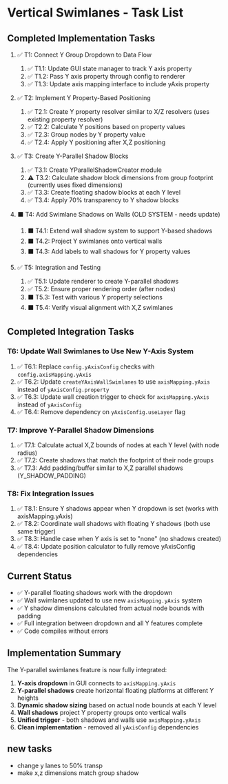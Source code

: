 # Vertical Swimlanes - Task List

## Completed Implementation Tasks

1. ✅ T1: Connect Y Group Dropdown to Data Flow
   1. ✅ T1.1: Update GUI state manager to track Y axis property
   2. ✅ T1.2: Pass Y axis property through config to renderer
   3. ✅ T1.3: Update axis mapping interface to include yAxis property

2. ✅ T2: Implement Y Property-Based Positioning
   1. ✅ T2.1: Create Y property resolver similar to X/Z resolvers (uses existing property resolver)
   2. ✅ T2.2: Calculate Y positions based on property values
   3. ✅ T2.3: Group nodes by Y property value
   4. ✅ T2.4: Apply Y positioning after X,Z positioning

3. ✅ T3: Create Y-Parallel Shadow Blocks
   1. ✅ T3.1: Create YParallelShadowCreator module
   2. ⚠️ T3.2: Calculate shadow block dimensions from group footprint (currently uses fixed dimensions)
   3. ✅ T3.3: Create floating shadow blocks at each Y level
   4. ✅ T3.4: Apply 70% transparency to Y shadow blocks

4. ⬛ T4: Add Swimlane Shadows on Walls (OLD SYSTEM - needs update)
   1. ⬛ T4.1: Extend wall shadow system to support Y-based shadows
   2. ⬛ T4.2: Project Y swimlanes onto vertical walls
   3. ⬛ T4.3: Add labels to wall shadows for Y property values

5. ✅ T5: Integration and Testing
   1. ✅ T5.1: Update renderer to create Y-parallel shadows
   2. ✅ T5.2: Ensure proper rendering order (after nodes)
   3. ⬛ T5.3: Test with various Y property selections
   4. ⬛ T5.4: Verify visual alignment with X,Z swimlanes

## Completed Integration Tasks

### T6: Update Wall Swimlanes to Use New Y-Axis System
1. ✅ T6.1: Replace `config.yAxisConfig` checks with `config.axisMapping.yAxis`
2. ✅ T6.2: Update `createYAxisWallSwimlanes` to use `axisMapping.yAxis` instead of `yAxisConfig.property`
3. ✅ T6.3: Update wall creation trigger to check for `axisMapping.yAxis` instead of `yAxisConfig`
4. ✅ T6.4: Remove dependency on `yAxisConfig.useLayer` flag

### T7: Improve Y-Parallel Shadow Dimensions
1. ✅ T7.1: Calculate actual X,Z bounds of nodes at each Y level (with node radius)
2. ✅ T7.2: Create shadows that match the footprint of their node groups
3. ✅ T7.3: Add padding/buffer similar to X,Z parallel shadows (Y_SHADOW_PADDING)

### T8: Fix Integration Issues
1. ✅ T8.1: Ensure Y shadows appear when Y dropdown is set (works with axisMapping.yAxis)
2. ✅ T8.2: Coordinate wall shadows with floating Y shadows (both use same trigger)
3. ✅ T8.3: Handle case when Y axis is set to "none" (no shadows created)
4. ✅ T8.4: Update position calculator to fully remove yAxisConfig dependencies


## Current Status

- ✅ Y-parallel floating shadows work with the dropdown
- ✅ Wall swimlanes updated to use new `axisMapping.yAxis` system
- ✅ Y shadow dimensions calculated from actual node bounds with padding
- ✅ Full integration between dropdown and all Y features complete
- ✅ Code compiles without errors

## Implementation Summary

The Y-parallel swimlanes feature is now fully integrated:

1. **Y-axis dropdown** in GUI connects to `axisMapping.yAxis`
2. **Y-parallel shadows** create horizontal floating platforms at different Y heights
3. **Dynamic shadow sizing** based on actual node bounds at each Y level
4. **Wall shadows** project Y property groups onto vertical walls
5. **Unified trigger** - both shadows and walls use `axisMapping.yAxis`
6. **Clean implementation** - removed all `yAxisConfig` dependencies


## new tasks
- change y lanes to 50% transp
- make x,z dimensions match group shadow